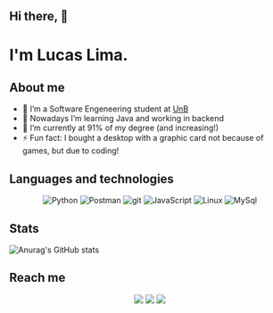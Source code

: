 ## Hi there, 👋
# I'm Lucas Lima.

## About me
- 🤔 I’m a Software Engeneering student at [UnB]
- 🌱 Nowadays I’m learning Java and working in backend
- 🔭 I’m currently at 91% of my degree (and increasing!)
- ⚡ Fun fact: I bought a desktop with a graphic card not because of games, but due to coding!


## Languages and technologies
<p align='center'>
  <img alt="Python" src="https://img.shields.io/badge/-Python-007ACC?style=flat-square&logo=Python&logoColor=white" />
  <img alt="Postman" src="https://img.shields.io/badge/-Postman-orange?style=flat-square&logo=postman&logoColor=white" />
  <img alt="git" src="https://img.shields.io/badge/-Git-F05032?style=flat-square&logo=git&logoColor=white" />
  <img alt="JavaScript" src="https://img.shields.io/badge/-JavaScript-F7B93E?style=flat-square&logo=JavaScript&logoColor=white" />
  <img alt="Linux" src="https://img.shields.io/badge/-Linux-fff?&logo=linux&logoColor=000" />
  <img alt="MySql" src="https://img.shields.io/badge/-MySQL-fff?&logo=mysql&logoColor=orange" />
</p>


## Stats
![Anurag's GitHub stats](https://github-readme-stats.vercel.app/api?username=mibasFerraz&show_icons=true&theme=maroongold)

<!--
[![Top Langs](https://github-readme-stats.vercel.app/api/top-langs/?username=mibasFerraz&show_icons=true&theme=maroongold)](https://github.com/anuraghazraanuraghazra/github-readme-stats)
-->

## Reach me
<div align='center'>
  <a target='_blank' src='https://www.linkedin.com/in/lucas-ferraz/'><img src='https://img.shields.io/badge/-Linkedin-blue?style=flat-square&logo=Linkedin&logoColor=white'></a>
  <a target='_blank' src='mailto:lucasllff@gmail.com'><img src='https://img.shields.io/badge/-lucasllff@gmail.com-c14438?style=flat-square&logo=Gmail&logoColor=white'></a>
  <a target='_blank' src='https://www.linkedin.com/in/LucasFerraz_0/'><img src='https://img.shields.io/badge/-telegram-blue?style=flat-square&logo=Telegram&logoColor=white'></a>
</div>

<!--
[gmail]: 
[instagram]: 
[linkedin]: 
-->
[UnB]: https://www.unb.br
<!--
**mibasFerraz/mibasFerraz** is a ✨ _special_ ✨ repository because its `README.md` (this file) appears on your GitHub profile.

Here are some ideas to get you started:

- 🔭 I’m currently working on ...
- 🌱 I’m currently learning ...
- 👯 I’m looking to collaborate on ...
- 🤔 I’m looking for help with ...
- 💬 Ask me about ...
- 📫 How to reach me: ...
- 😄 Pronouns: ...
- ⚡ Fun fact: ...
-->
